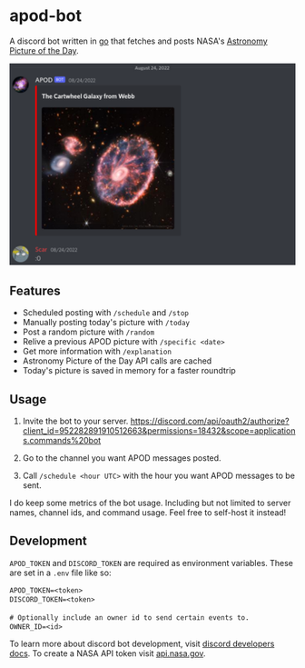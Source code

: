 # apod-bot

A discord bot written in [go](https://go.dev/) that fetches and posts NASA's [Astronomy Picture of the Day](https://apod.nasa.gov/apod/).

![:O](./example.png)

## Features

- Scheduled posting with `/schedule` and `/stop`
- Manually posting today's picture with `/today`
- Post a random picture with `/random`
- Relive a previous APOD picture with `/specific <date>`
- Get more information with `/explanation`
- Astronomy Picture of the Day API calls are cached
- Today's picture is saved in memory for a faster roundtrip

## Usage

1. Invite the bot to your server.
<https://discord.com/api/oauth2/authorize?client_id=952282891910512663&permissions=18432&scope=applications.commands%20bot>

2. Go to the channel you want APOD messages posted.

3. Call `/schedule <hour UTC>` with the hour you want APOD messages to be sent.

I do keep some metrics of the bot usage. Including but not limited to server names,
channel ids, and command usage. Feel free to self-host it instead!

## Development

`APOD_TOKEN` and `DISCORD_TOKEN` are required as environment variables. These are set in a `.env` file like so:

```text
APOD_TOKEN=<token>
DISCORD_TOKEN=<token>

# Optionally include an owner id to send certain events to.
OWNER_ID=<id>
```

To learn more about discord bot development, visit [discord developers docs](https://discord.com/developers/docs/intro). To create a NASA API token visit [api.nasa.gov](https://api.nasa.gov/index.html#authentication).
